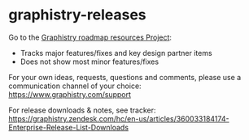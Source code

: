 # graphistry-releases


Go to the [Graphistry roadmap resources Project](https://github.com/graphistry/graphistry-releases/projects/1):

- Tracks major features/fixes and key design partner items
- Does not show most minor features/fixes

For your own ideas, requests, questions and comments, please use a communication channel of your choice: https://www.graphistry.com/support

For release downloads & notes, see tracker:  https://graphistry.zendesk.com/hc/en-us/articles/360033184174-Enterprise-Release-List-Downloads
